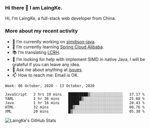 ### Hi there 👋 I am LaingKe.

Hi, I'm LaingKe, a full-stack web developer from China.

### More about my recent activity

- 🔭 I’m currently working on [simdjson-java](https://github.com/laingke/simdjson-java).
- 🌱 I’m currently learning [Spring Cloud Alibaba](https://github.com/alibaba/spring-cloud-alibaba).
- :books: I’m translating [LCRH](https://github.com/LCTT/LCRH).
- 🤔 I’m looking for help with implement SIMD in native Java, I will be grateful if you can leave any idea.
- 💬 Ask me about anything at [issues](https://github.com/laingke/laingke/issues).
- 📫 How to reach me: Email is OK.

<!--START_SECTION:waka-->
```text
Week: 06 October, 2020 - 13 October, 2020

JavaScript   2 hrs 19 mins   █████████▒░░░░░░░░░░░░░░░   37.17 % 
YAML         1 hr 36 mins    ██████▒░░░░░░░░░░░░░░░░░░   25.68 % 
Java         1 hr 16 mins    █████░░░░░░░░░░░░░░░░░░░░   20.43 % 
HTML         32 mins         ██▒░░░░░░░░░░░░░░░░░░░░░░   08.76 % 
XML          20 mins         █▒░░░░░░░░░░░░░░░░░░░░░░░   05.38 % 
```
<!--END_SECTION:waka-->

![LaingKe's GitHub Stats](https://github-readme-stats.vercel.app/api?username=laingke&show_icons=true&theme=nightowl&count_private=true)
